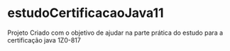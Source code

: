 # estudoCertificacaoJava11
Projeto Criado com o objetivo de ajudar na parte prática do estudo para a certificação java 1Z0-817
